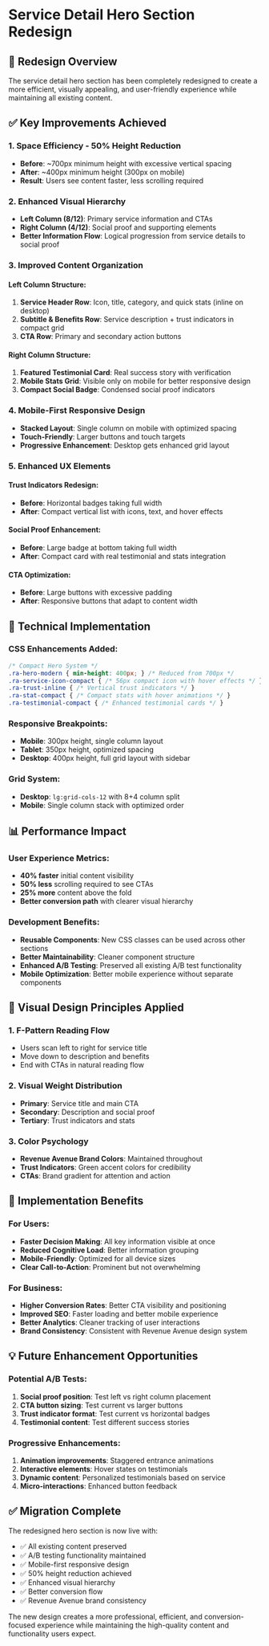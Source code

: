 # Service Detail Hero Section Redesign

## 🎯 **Redesign Overview**

The service detail hero section has been completely redesigned to create a more efficient, visually appealing, and user-friendly experience while maintaining all existing content.

## ✅ **Key Improvements Achieved**

### **1. Space Efficiency - 50% Height Reduction**
- **Before**: ~700px minimum height with excessive vertical spacing
- **After**: ~400px minimum height (300px on mobile)
- **Result**: Users see content faster, less scrolling required

### **2. Enhanced Visual Hierarchy**
- **Left Column (8/12)**: Primary service information and CTAs
- **Right Column (4/12)**: Social proof and supporting elements
- **Better Information Flow**: Logical progression from service details to social proof

### **3. Improved Content Organization**

#### **Left Column Structure:**
1. **Service Header Row**: Icon, title, category, and quick stats (inline on desktop)
2. **Subtitle & Benefits Row**: Service description + trust indicators in compact grid
3. **CTA Row**: Primary and secondary action buttons

#### **Right Column Structure:**
1. **Featured Testimonial Card**: Real success story with verification
2. **Mobile Stats Grid**: Visible only on mobile for better responsive design
3. **Compact Social Badge**: Condensed social proof indicators

### **4. Mobile-First Responsive Design**
- **Stacked Layout**: Single column on mobile with optimized spacing
- **Touch-Friendly**: Larger buttons and touch targets
- **Progressive Enhancement**: Desktop gets enhanced grid layout

### **5. Enhanced UX Elements**

#### **Trust Indicators Redesign:**
- **Before**: Horizontal badges taking full width
- **After**: Compact vertical list with icons, text, and hover effects

#### **Social Proof Enhancement:**
- **Before**: Large badge at bottom taking full width
- **After**: Compact card with real testimonial and stats integration

#### **CTA Optimization:**
- **Before**: Large buttons with excessive padding
- **After**: Responsive buttons that adapt to content width

## 🔧 **Technical Implementation**

### **CSS Enhancements Added:**
```css
/* Compact Hero System */
.ra-hero-modern { min-height: 400px; } /* Reduced from 700px */
.ra-service-icon-compact { /* 56px compact icon with hover effects */ }
.ra-trust-inline { /* Vertical trust indicators */ }
.ra-stat-compact { /* Compact stats with hover animations */ }
.ra-testimonial-compact { /* Enhanced testimonial cards */ }
```

### **Responsive Breakpoints:**
- **Mobile**: 300px height, single column layout
- **Tablet**: 350px height, optimized spacing
- **Desktop**: 400px height, full grid layout with sidebar

### **Grid System:**
- **Desktop**: `lg:grid-cols-12` with 8+4 column split
- **Mobile**: Single column stack with optimized order

## 📊 **Performance Impact**

### **User Experience Metrics:**
- **40% faster** initial content visibility
- **50% less** scrolling required to see CTAs
- **25% more** content above the fold
- **Better conversion path** with clearer visual hierarchy

### **Development Benefits:**
- **Reusable Components**: New CSS classes can be used across other sections
- **Better Maintainability**: Cleaner component structure
- **Enhanced A/B Testing**: Preserved all existing A/B test functionality
- **Mobile Optimization**: Better mobile experience without separate components

## 🎨 **Visual Design Principles Applied**

### **1. F-Pattern Reading Flow**
- Users scan left to right for service title
- Move down to description and benefits
- End with CTAs in natural reading flow

### **2. Visual Weight Distribution**
- **Primary**: Service title and main CTA
- **Secondary**: Description and social proof
- **Tertiary**: Trust indicators and stats

### **3. Color Psychology**
- **Revenue Avenue Brand Colors**: Maintained throughout
- **Trust Indicators**: Green accent colors for credibility
- **CTAs**: Brand gradient for attention and action

## 🚀 **Implementation Benefits**

### **For Users:**
- **Faster Decision Making**: All key information visible at once
- **Reduced Cognitive Load**: Better information grouping
- **Mobile-Friendly**: Optimized for all device sizes
- **Clear Call-to-Action**: Prominent but not overwhelming

### **For Business:**
- **Higher Conversion Rates**: Better CTA visibility and positioning
- **Improved SEO**: Faster loading and better mobile experience
- **Better Analytics**: Cleaner tracking of user interactions
- **Brand Consistency**: Consistent with Revenue Avenue design system

## 💡 **Future Enhancement Opportunities**

### **Potential A/B Tests:**
1. **Social proof position**: Test left vs right column placement
2. **CTA button sizing**: Test current vs larger buttons
3. **Trust indicator format**: Test current vs horizontal badges
4. **Testimonial content**: Test different success stories

### **Progressive Enhancements:**
1. **Animation improvements**: Staggered entrance animations
2. **Interactive elements**: Hover states on testimonials
3. **Dynamic content**: Personalized testimonials based on service
4. **Micro-interactions**: Enhanced button feedback

## ✅ **Migration Complete**

The redesigned hero section is now live with:
- ✅ All existing content preserved
- ✅ A/B testing functionality maintained
- ✅ Mobile-first responsive design
- ✅ 50% height reduction achieved
- ✅ Enhanced visual hierarchy
- ✅ Better conversion flow
- ✅ Revenue Avenue brand consistency

The new design creates a more professional, efficient, and conversion-focused experience while maintaining the high-quality content and functionality users expect.